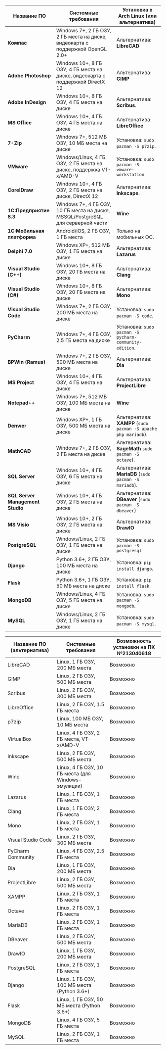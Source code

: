 
| Название ПО                      | Системные требования                                                             | Установка в Arch Linux (или альтернатива)                      |
| -------------------------------- | -------------------------------------------------------------------------------- | -------------------------------------------------------------- |
| **Компас**                       | Windows 7+, 2 ГБ ОЗУ, 2 ГБ места на диске, видеокарта с поддержкой OpenGL 2.0+   | Альтернатива: **LibreCAD**                                     |
| **Adobe Photoshop**              | Windows 10+, 8 ГБ ОЗУ, 4 ГБ места на диске, видеокарта с поддержкой DirectX 12   | Альтернатива: **GIMP**                                         |
| **Adobe InDesign**               | Windows 10+, 8 ГБ ОЗУ, 4 ГБ места на диске                                       | Альтернатива: **Scribus**.                                     |
| **MS Office**                    | Windows 10+, 4 ГБ ОЗУ, 4 ГБ места на диске                                       | Альтернатива: **LibreOffice**                                  |
| **7-Zip**                        | Windows 7+, 512 МБ ОЗУ, 10 МБ места на диске                                     | Установка: `sudo pacman -S p7zip`.                             |
| **VMware**                       | Windows/Linux, 4 ГБ ОЗУ, 2 ГБ места на диске, поддержка VT-x/AMD-V               | Установка: `sudo pacman -S vmware-workstation`                 |
| **CorelDraw**                    | Windows 10+, 4 ГБ ОЗУ, 2 ГБ места на диске, DirectX 12                           | Альтернатива: **Inkscape**.                                    |
| **1С:Предприятие 8.3**           | Windows 7+, 4 ГБ ОЗУ, 10 ГБ места на диске, MSSQL/PostgreSQL для серверной части | **Wine**                                                       |
| **1С:Мобильная платформа**       | Android/iOS, 2 ГБ ОЗУ, 1 ГБ места                                                | Только на мобильных ОС.                                        |
| **Delphi 7.0**                   | Windows XP+, 512 МБ ОЗУ, 1 ГБ места на диске                                     | Альтернатива: **Lazarus**                                      |
| **Visual Studio (C++)**          | Windows 10+, 8 ГБ ОЗУ, 20 ГБ места на диске                                      | Альтернатива:  **Clang**                                       |
| **Visual Studio (C#)**           | Windows 10+, 8 ГБ ОЗУ, 20 ГБ места на диске                                      | Альтернатива: **Mono**                                         |
| **Visual Studio Code**           | Windows 7+, 2 ГБ ОЗУ, 200 МБ места на диске                                      | Установка: `sudo pacman -S code`.                              |
| **PyCharm**                      | Windows 7+, 4 ГБ ОЗУ, 2.5 ГБ места на диске                                      | Установка: `sudo pacman -S pycharm-community-edition`.         |
| **BPWin (Ramus)**                | Windows 7+, 2 ГБ ОЗУ, 500 МБ места на диске                                      | Альтернатива: **Dia**                                          |
| **MS Project**                   | Windows 10+, 4 ГБ ОЗУ, 4 ГБ места на диске                                       | Альтернатива: **ProjectLibre**                                 |
| **Notepad++**                    | Windows 7+, 512 МБ ОЗУ, 100 МБ места на диске                                    | **Wine**                                                       |
| **Denwer**                       | Windows XP+, 1 ГБ ОЗУ, 500 МБ места на диске                                     | Альтернатива: **XAMPP** (`sudo pacman -S apache php mariadb`). |
| **MathCAD**                      | Windows 7+, 2 ГБ ОЗУ, 2 ГБ места на диске                                        | Альтернатива: **SageMath** `sudo pacman -S octave`).           |
| **SQL Server**                   | Windows 10+, 4 ГБ ОЗУ, 6 ГБ места на диске                                       | Альтернатива: **MariaDB** (`sudo pacman -S mariadb`).          |
| **SQL Server Management Studio** | Windows 10+, 4 ГБ ОЗУ, 2 ГБ места на диске                                       | Альтернатива: **DBeaver** (`sudo pacman -S dbeaver`)           |
| **MS Visio**                     | Windows 10+, 2 ГБ ОЗУ, 2 ГБ места на диске                                       | Альтернатива: **DrawIO**                                       |
| **PostgreSQL**                   | Windows/Linux, 2 ГБ ОЗУ, 1 ГБ места на диске                                     | Установка: `sudo pacman -S postgresql`                         |
| **Django**                       | Python 3.6+, 2 ГБ ОЗУ, 100 МБ места на диске                                     | Установка: `pip install django`.                               |
| **Flask**                        | Python 3.6+, 1 ГБ ОЗУ, 50 МБ места на диске                                      | Установка: `pip install flask`.                                |
| **MongoDB**                      | Windows/Linux, 4 ГБ ОЗУ, 5 ГБ места на диске                                     | Установка: `sudo pacman -S mongodb`.                           |
| **MySQL**                        | Windows/Linux, 2 ГБ ОЗУ, 1 ГБ места на диске                                     | Установка: `sudo pacman -S mysql`.                             |

| Название ПО (альтернатива) | Системные требования                                | Возможность установки на ПК №213040618 |
| -------------------------- | --------------------------------------------------- | -------------------------------------- |
| LibreCAD                   | Linux, 1 ГБ ОЗУ, 200 МБ места                       | Возможно                               |
| GIMP                       | Linux, 2 ГБ ОЗУ, 500 МБ места                       | Возможно                               |
| Scribus                    | Linux, 2 ГБ ОЗУ, 300 МБ места                       | Возможно                               |
| LibreOffice                | Linux, 2 ГБ ОЗУ, 1.5 ГБ места                       | Возможно                               |
| p7zip                      | Linux, 100 МБ ОЗУ, 10 МБ места                      | Возможно                               |
| VirtualBox                 | Linux, 4 ГБ ОЗУ, 2 ГБ места, VT-x/AMD-V             | Возможно                               |
| Inkscape                   | Linux, 2 ГБ ОЗУ, 500 МБ места                       | Возможно                               |
| Wine                       | Linux, 4 ГБ ОЗУ, 10 ГБ места (для Windows-эмуляции) | Возможно                               |
| Lazarus                    | Linux, 1 ГБ ОЗУ, 1 ГБ места                         | Возможно                               |
| Clang                      | Linux, 1 ГБ ОЗУ, 2 ГБ места                         | Возможно                               |
| Mono                       | Linux, 2 ГБ ОЗУ, 1 ГБ места                         | Возможно                               |
| Visual Studio Code         | Linux, 2 ГБ ОЗУ, 300 МБ места                       | Возможно                               |
| PyCharm Community          | Linux, 4 ГБ ОЗУ, 2.5 ГБ места                       | Возможно                               |
| Dia                        | Linux, 1 ГБ ОЗУ, 200 МБ места                       | Возможно                               |
| ProjectLibre               | Linux, 2 ГБ ОЗУ, 500 МБ места                       | Возможно                               |
| XAMPP                      | Linux, 2 ГБ ОЗУ, 1 ГБ места                         | Возможно                               |
| Octave                     | Linux, 2 ГБ ОЗУ, 1 ГБ места                         | Возможно                               |
| MariaDB                    | Linux, 2 ГБ ОЗУ, 1 ГБ места                         | Возможно                               |
| DBeaver                    | Linux, 2 ГБ ОЗУ, 500 МБ места                       | Возможно                               |
| DrawIO                     | Linux, 1 ГБ ОЗУ, 200 МБ места                       | Возможно                               |
| PostgreSQL                 | Linux, 2 ГБ ОЗУ, 1 ГБ места                         | Возможно                               |
| Django                     | Linux, 1 ГБ ОЗУ, 100 МБ места (Python 3.6+)         | Возможно                               |
| Flask                      | Linux, 1 ГБ ОЗУ, 50 МБ места (Python 3.6+)          | Возможно                               |
| MongoDB                    | Linux, 4 ГБ ОЗУ, 5 ГБ места                         | Возможно                               |
| MySQL                      | Linux, 2 ГБ ОЗУ, 1 ГБ места                         | Возможно                               |